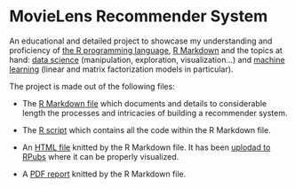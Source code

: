 # MovieLens Recommender System

An educational and detailed project to showcase my understanding and proficiency of [the R programming language](https://en.wikipedia.org/wiki/R_(programming_language)), [R Markdown](https://rmarkdown.rstudio.com/) and the topics at hand: [data science](https://en.wikipedia.org/wiki/Data_science) (manipulation, exploration, visualization...) and [machine learning](https://en.wikipedia.org/wiki/Machine_learning) (linear and matrix factorization models in particular).

The project is made out of the following files:

* The [R Markdown file](./MovieLens-Recommender-System.Rmd) which documents and details to considerable length the processes and intricacies of building a recommender system.

* The [R script](./MovieLens-Recommender-System.R) which contains all the code within the R Markdown file.

* An [HTML file](./MovieLens-Recommender-System.html) knitted by the R Markdown file. It has been [uplodad to RPubs](https://rpubs.com/outerelocarlos/MovieLens-Recommender-System) where it can be properly visualized.

* A [PDF report](./MovieLens-Recommender-System.pdf) knitted by the R Markdown file.
